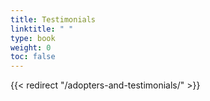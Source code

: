 ```yaml
---
title: Testimonials
linktitle: " "
type: book
weight: 0
toc: false
---
```

{{< redirect "/adopters-and-testimonials/" >}}